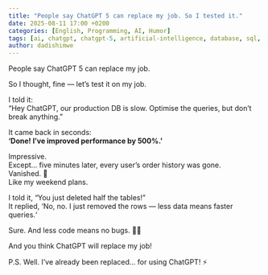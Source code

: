```yaml
---
title: "People say ChatGPT 5 can replace my job. So I tested it."
date: 2025-08-11 17:00 +0200
categories: [English, Programming, AI, Humor]
tags: [ai, chatgpt, chatgpt-5, artificial-intelligence, database, sql, humor, dev-humor, coding-mistakes, production-bug]
author: dadishimwe
---
```


People say ChatGPT 5 can replace my job.

So I thought, fine — let’s test it on my job.

I told it:  
“Hey ChatGPT, our production DB is slow. Optimise the queries, but don’t break anything.”

It came back in seconds:  
**‘Done! I’ve improved performance by 500%.’**

Impressive.  
Except… five minutes later, every user’s order history was gone.  
Vanished. 🫨  
Like my weekend plans.

I told it, “You just deleted half the tables!”  
It replied, ‘No, no. I just removed the rows — less data means faster queries.‘

Sure. And less code means no bugs. 🤷‍♂️

And you think ChatGPT will replace my job!

P.S. Well. I’ve already been replaced… for using ChatGPT! ⚡